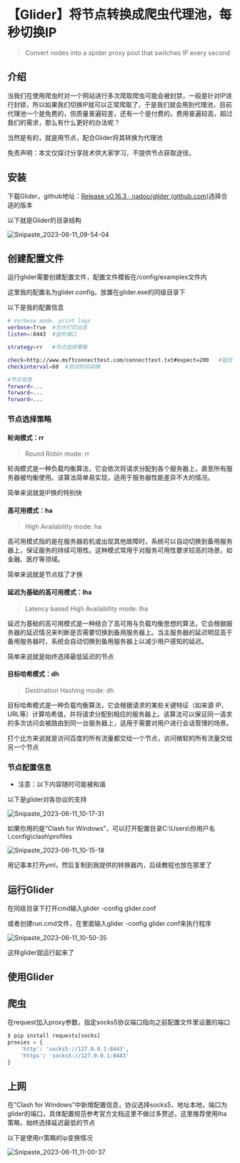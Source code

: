 # 【Glider】将节点转换成爬虫代理池，每秒切换IP

> Convert nodes into a spider proxy pool that switches IP every second

## 介绍

当我们在使用爬虫时对一个网站进行多次爬取爬虫可能会被封禁，一般是针对IP进行封锁，所以如果我们切换IP就可以正常爬取了，于是我们就会用到代理池，目前代理池一个是免费的，但质量普遍较差，还有一个是付费的，费用普遍较高，超过我们的需求，那么有什么更好的办法呢？



当然是有的，就是用节点，配合Glider将其转换为代理池

免责声明：本文仅探讨分享技术供大家学习，不提供节点获取途径。

## 安装

下载Glider，github地址：[Release v0.16.3 · nadoo/glider (github.com)](https://github.com/nadoo/glider/releases/tag/v0.16.3)选择合适的版本

以下就是Glider的目录结构

![Snipaste_2023-06-11_09-54-04](https://github.com/Rain-kl/glider_guid41asd4asd/blob/master/img/Snipaste_2023-06-11_09-54-04.png)

## 创建配置文件

运行glider需要创建配置文件，配置文件模板在/config/examples文件内

这里我的配置名为glider.config，放置在glider.exe的同级目录下

以下是我的配置信息

```bash
# Verbose mode, print logs
verbose=True  #允许打印日志
listen=:8443  #监听端口

strategy=rr   #节点选择策略

check=http://www.msftconnecttest.com/connecttest.txt#expect=200   #延迟测试地址
checkinterval=60  #测试时间间隔

#节点信息
forward=...
forward=...
forward=...
```

### 节点选择策略

#### 轮询模式：rr

> Round Robin mode: rr

轮询模式是一种负载均衡算法，它会依次将请求分配到各个服务器上，直至所有服务器被均衡使用。该算法简单易实现，适用于服务器性能差异不大的情况。

简单来说就是IP换的特别快

#### 高可用模式：ha

> High Availability mode: ha

高可用模式指的是在服务器宕机或出现其他故障时，系统可以自动切换到备用服务器上，保证服务的持续可用性。这种模式常用于对服务可用性要求较高的场景，如金融、医疗等领域。

简单来说就是节点挂了才换

#### 延迟为基础的高可用模式：lha

> Latency based High Availability mode: lha

延迟为基础的高可用模式是一种结合了高可用与负载均衡思想的算法，它会根据服务器的延迟情况来判断是否需要切换到备用服务器上。当主服务器的延迟明显高于备用服务器时，系统会自动切换到备用服务器上以减少用户感知的延迟。

简单来说就是始终选择最低延迟的节点

#### 目标哈希模式：dh

>  Destination Hashing mode: dh

目标哈希模式是一种负载均衡算法，它会根据请求的某些关键特征（如来源 IP、URL等）计算哈希值，并将请求分配到相应的服务器上。该算法可以保证同一请求的多次访问会被路由到同一台服务器上，适用于需要对用户进行会话管理的场景。

打个比方来说就是访问百度的所有流量都交给一个节点，访问微软的所有流量交给另一个节点

### 节点配置信息

* 注意：以下内容随时可能被和谐

以下是glider对各协议的支持

![Snipaste_2023-06-11_10-17-31](https://github.com/Rain-kl/glider_guid41asd4asd/blob/master/img/Snipaste_2023-06-11_10-17-31.png)



如果你用的是“Clash for Windows”，可以打开配置目录C:\Users\你用户名\\.config\clash\profiles

![Snipaste_2023-06-11_10-15-18](https://github.com/Rain-kl/glider_guid41asd4asd/blob/master/img/Snipaste_2023-06-11_10-15-18.png)

用记事本打开yml，然后复制到我提供的转换器内，后续教程也放在那里了

## 运行Glider

在同级目录下打开cmd输入glider -config glider.conf

或者创建run.cmd文件，在里面输入glider -config glider.conf来执行程序

![Snipaste_2023-06-11_10-50-35](https://github.com/Rain-kl/glider_guid41asd4asd/blob/master/img/Snipaste_2023-06-11_10-50-35.png)

这样glider就运行起来了

## 使用Glider

## 爬虫

在request加入proxy参数，指定socks5协议端口指向之前配置文件里设置的端口

```python
$ pip install requests[socks]
proxies = {
    'http': 'socks5://127.0.0.1:8443',
    'https': 'socks5://127.0.0.1:8443'
}
```

## 上网

在“Clash for Windows”中新增配置信息，协议选择socks5，地址本地，端口为glider的端口，具体配置规范参考官方文档这里不做过多赘述，这里推荐使用lha策略，始终选择延迟最低的节点

以下是使用rr策略的ip变换情况

![Snipaste_2023-06-11_11-00-37](https://github.com/Rain-kl/glider_guid41asd4asd/blob/master/img/Snipaste_2023-06-11_11-00-37.png)
